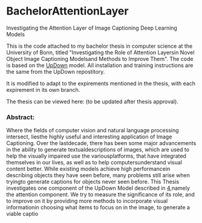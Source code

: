 # BachelorAttentionLayer
Investigating the Attention Layer of Image Captioning Deep Learning Models

This is the code attached to my bachelor thesis in computer science at the University of Bonn, titled "Investigating the Role of Attention Layersin Novel Object Image Captioning Modelsand Methods to Improve Them". The code is based on the [UpDown](https://github.com/nocaps-org/updown-baseline) model. All installation and training instructions are the same from the UpDown repostitory.

It is modified to adapt to the expirements mentioned in the thesis, with each expirement in its own branch. 

The thesis can be viewed here: (to be updated after thesis approval).

### Abstract:

Where the fields of computer vision and natural language processing intersect, liesthe  highly  useful  and  interesting  application  of  Image  Captioning.   Over  the  lastdecade, there has been some major advancements in the ability to generate textualdescriptions of images, which are used to help the visually impaired use the variousplatforms, that have integrated themselves in our lives, as well as to help computersunderstand visual content better.  While existing models achieve high performancein describing objects they have seen before, many problems still arise when tryingto generate captions for objects never seen before.
This Thesis investigates one component of the UpDown Model described in [4](https://openaccess.thecvf.com/content_cvpr_2018/papers/Anderson_Bottom-Up_and_Top-Down_CVPR_2018_paper.pdf),namely the attention component. We try to measure the significance of its role, and to improve on it by providing more methods to incorporate visual informationin choosing what items to focus on in the image, to generate a viable captio
